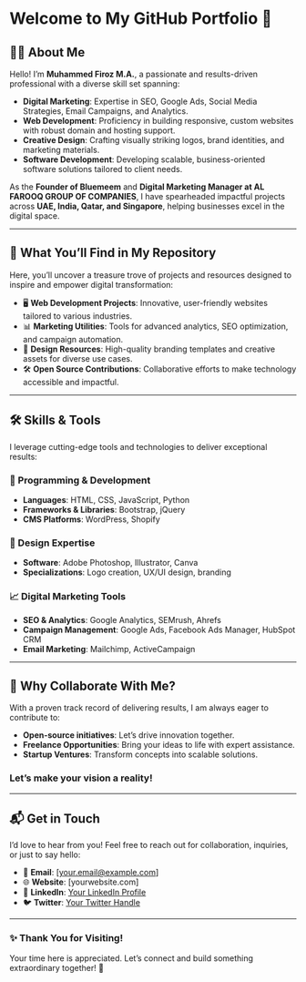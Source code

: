 # Welcome to My GitHub Portfolio 👋  

## 👨‍💻 About Me  
Hello! I’m **Muhammed Firoz M.A.**, a passionate and results-driven professional with a diverse skill set spanning:  
- **Digital Marketing**: Expertise in SEO, Google Ads, Social Media Strategies, Email Campaigns, and Analytics.  
- **Web Development**: Proficiency in building responsive, custom websites with robust domain and hosting support.  
- **Creative Design**: Crafting visually striking logos, brand identities, and marketing materials.  
- **Software Development**: Developing scalable, business-oriented software solutions tailored to client needs.  

As the **Founder of Bluemeem** and **Digital Marketing Manager at AL FAROOQ GROUP OF COMPANIES**, I have spearheaded impactful projects across **UAE, India, Qatar, and Singapore**, helping businesses excel in the digital space.

---

## 🌟 What You’ll Find in My Repository  
Here, you’ll uncover a treasure trove of projects and resources designed to inspire and empower digital transformation:  
- 🖥️ **Web Development Projects**: Innovative, user-friendly websites tailored to various industries.  
- 📊 **Marketing Utilities**: Tools for advanced analytics, SEO optimization, and campaign automation.  
- 🎨 **Design Resources**: High-quality branding templates and creative assets for diverse use cases.  
- 🛠️ **Open Source Contributions**: Collaborative efforts to make technology accessible and impactful.  

---

## 🛠️ Skills & Tools  
I leverage cutting-edge tools and technologies to deliver exceptional results:  

### 🔧 Programming & Development  
- **Languages**: HTML, CSS, JavaScript, Python  
- **Frameworks & Libraries**: Bootstrap, jQuery  
- **CMS Platforms**: WordPress, Shopify  

### 🎨 Design Expertise  
- **Software**: Adobe Photoshop, Illustrator, Canva  
- **Specializations**: Logo creation, UX/UI design, branding  

### 📈 Digital Marketing Tools  
- **SEO & Analytics**: Google Analytics, SEMrush, Ahrefs  
- **Campaign Management**: Google Ads, Facebook Ads Manager, HubSpot CRM  
- **Email Marketing**: Mailchimp, ActiveCampaign  

---

## 🚀 Why Collaborate With Me?  
With a proven track record of delivering results, I am always eager to contribute to:  
- **Open-source initiatives**: Let’s drive innovation together.  
- **Freelance Opportunities**: Bring your ideas to life with expert assistance.  
- **Startup Ventures**: Transform concepts into scalable solutions.  

### Let’s make your vision a reality!  

---

## 📬 Get in Touch  
I’d love to hear from you! Feel free to reach out for collaboration, inquiries, or just to say hello:  
- 📧 **Email**: [your.email@example.com]  
- 🌐 **Website**: [yourwebsite.com]  
- 💼 **LinkedIn**: [Your LinkedIn Profile](https://linkedin.com/in/yourprofile)  
- 🐦 **Twitter**: [Your Twitter Handle](https://twitter.com/yourhandle)  

---

### ✨ Thank You for Visiting!  
Your time here is appreciated. Let’s connect and build something extraordinary together! 🚀  
